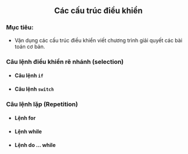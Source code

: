<h2 align="center"> 
Các cấu trúc điều khiển
</h2>

### Mục tiêu:
- Vận dụng các cấu trúc điều khiển viết chương trình giải quyết các bài toán cơ bản.

<div class="header">
<h3>Câu lệnh điều khiển rẽ nhánh (selection)</h3>
<ul>
    <li><h4>Câu lệnh <code>if</code></h4></li>
    <li><h4>Câu lệnh <code>switch</code></h4></li>
</ul>

<h3>Câu lệnh lặp (Repetition)</h3>
<ul>
    <li><h4>Lệnh for</h4></li>
    <li><h4>Lệnh while</h4></li>
    <li><h4>Lệnh do ... while</h4></li>
</ul>
</div>

<br>

